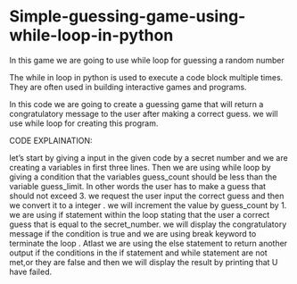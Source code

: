 # Simple-guessing-game-using-while-loop-in-python
In this game we are going to use while loop for guessing a random number

The while in loop in python is used to execute a code block multiple times. They are often used in building interactive games and programs.

In this code we are going to create a guessing game that will return a congratulatory message to the user after making a correct guess. we will use while loop for creating this program.

CODE EXPLAINATION:

let’s start by giving a input in the given code by a secret number and we are creating a variables in first three lines. Then we are using while loop by giving a condition that the variables guess_count should be less than the variable guess_limit. In other words the user has to make a guess that should not exceed 3. we request the user input the correct guess and then we convert it to a integer . we will increment the value by guess_count by 1. we are using if statement within the loop stating that the user a correct guess that is equal to the secret_number. we will display the congratulatory message if the condition is true and we are using break keyword to terminate the loop . Atlast we are using the else statement to return another output if the conditions in the if statement and while statement are not met,or they are false and then we will display the result by printing that U have failed.
